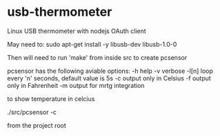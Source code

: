 usb-thermometer
===============

Linux USB thermometer with nodejs OAuth client

May need to: sudo apt-get install -y libusb-dev libusb-1.0-0

Then will need to run 'make' from inside src to create pcsensor 

pcsensor has the following aviable options:
    -h help
    -v verbose
    -l[n] loop every 'n' seconds, default value is 5s
    -c output only in Celsius
    -f output only in Fahrenheit
    -m output for mrtg integration

to show temperature in celcius

./src/pcsensor -c

from the project root